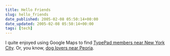 ```yaml
---
title: Hello Friends
slug: hello_friends
date_published: 2005-02-08 05:50:14+00:00
date_updated: 2005-02-08 05:50:14+00:00
tags: [tech]
---
```

I quite enjoyed using Google Maps to find [TypePad members near New York City](http://maps.google.com/maps?q=typepad%20near%20nyc). Or, you know, [dog lovers near Peoria](http://maps.google.com/maps?q=dog%20lovers%20near%20peoria).
